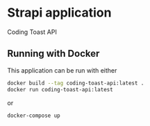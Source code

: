 # Strapi application

Coding Toast API

## Running with Docker

This application can be run with either

```bash
docker build --tag coding-toast-api:latest .
docker run coding-toast-api:latest
```

or

```bash
docker-compose up
```
